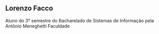 ## Lorenzo Facco
Aluno do 3° semestre do Bacharelado de Sistemas de Informação pela Antônio Meneghetti Faculdade
